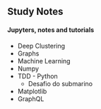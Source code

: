 ## Study Notes

#### Jupyters, notes and tutorials
- Deep Clustering 
- Graphs
- Machine Learning
- Numpy
- TDD - Python
  - Desafio do submarino
- Matplotlib
- GraphQL
